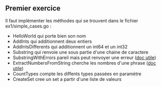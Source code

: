 ## Premier exercice

Il faut implémenter les méthodes qui se trouvent dans le fichier ex1/simple_cases.go : 
* HelloWorld qui porte bien son nom
* AddInts qui additionnent deux entiers
* AddIntsDifferents qui additionnent un int64 et un int32
* Substring qui renvoie une sous partie d'une chaine de caractere
* SubstringWithErrors pareil mais peut renvoyer une erreur ([doc utile](https://golang.org/pkg/errors/))
* ExtractNumbersFromString cherche les nombres d'une phrase ([doc utile](https://golang.org/pkg/regexp/))
* CountTypes compte les diffents types passées en paramètre
* CreateSet cree un set a partir d'une liste de valeurs
